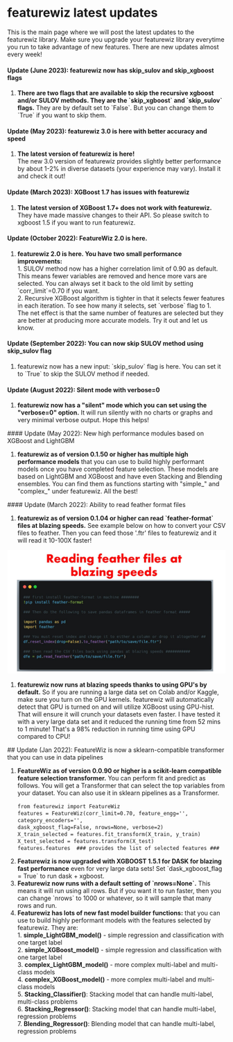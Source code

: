 # featurewiz latest updates
This is the main page where we will post the latest updates to the featurewiz library. Make sure you upgrade your featurewiz library everytime you run to take advantage of new features. There are new updates almost every week!

#### Update (June 2023): featurewiz now has skip_sulov and skip_xgboost flags
<ol>
<li><b>There are two flags that are available to skip the recursive xgboost and/or SULOV methods. They are the `skip_xgboost` and `skip_sulov` flags.</b> They are by default set to `False`. But you can change them to `True` if you want to skip them.
</ol>

#### Update (May 2023): featurewiz 3.0 is here with better accuracy and speed
<ol>
<li><b>The latest version of featurewiz is here!</li> </b> The new 3.0 version of featurewiz provides slightly better performance by about 1-2% in diverse datasets (your experience may vary). Install it and check it out!
</ol>

#### Update (March 2023): XGBoost 1.7 has issues with featurewiz
<ol>
<li><b>The latest version of XGBoost 1.7+ does not work with featurewiz.</li> </b>
 They have made massive changes to their API. So please switch to xgboost 1.5 if you want to run featurewiz.</ol>
</ol>

#### Update (October 2022): FeatureWiz 2.0 is here. 
<ol>
<li><b>featurewiz 2.0 is here. You have two small performance improvements:</li> </b>
1. SULOV method now has a higher correlation limit of 0.90 as default. This means fewer variables are removed and hence more vars are selected. You can always set it back to the old limit by setting `corr_limit`=0.70 if you want.
<br>
2. Recursive XGBoost algorithm is tighter in that it selects fewer features in each iteration. To see how many it selects, set `verbose` flag to 1. <br>
The net effect is that the same number of features are selected but they are better at producing more accurate models. Try it out and let us know. 
</ol>

#### Update (September 2022): You can now skip SULOV method using skip_sulov flag
<ol>
<li>featurewiz now has a new input: `skip_sulov` flag is here. You can set it to `True` to skip the SULOV method if needed.</li>
</ol>

#### Update (August 2022): Silent mode with verbose=0
<ol>
<li><b>featurewiz now has a "silent" mode which you can set using the "verbose=0" option.</b> It will run silently with no charts or graphs and very minimal verbose output. Hope this helps!<br></li>
</ol>
#### Update (May 2022): New high performance modules based on XGBoost and LightGBM
<ol>
<li><b>featurewiz as of version 0.1.50 or higher has multiple high performance models</b> that you can use to build highly performant models once you have completed feature selection. These models are based on LightGBM and XGBoost and have even Stacking and Blending ensembles. You can find them as functions starting with "simple_" and "complex_" under featurewiz. All the best!<br></li>
</ol>
#### Update (March 2022): Ability to read feather format files
<ol>
<li><b>featurewiz as of version 0.1.04 or higher can read `feather-format` files at blazing speeds.</b> See example below on how to convert your CSV files to feather. Then you can feed those '.ftr' files to featurewiz and it will read it 10-100X faster!<br></li>
</ol>

![feather_example](./images/feather_example.jpg)
<ol>
<li><b>featurewiz now runs at blazing speeds thanks to using GPU's by default.</b> So if you are running a large data set on Colab and/or Kaggle, make sure you turn on the GPU kernels. featurewiz will automatically detect that GPU is turned on and will utilize XGBoost using GPU-hist. That will ensure it will crunch your datasets even faster. I have tested it with a very large data set and it reduced the running time from 52 mins to 1 minute! That's a 98% reduction in running time using GPU compared to CPU!<br></li>
</ol>
## Update (Jan 2022): FeatureWiz is now a sklearn-compatible transformer that you can use in data pipelines
<ol>
<li><b>FeatureWiz as of version 0.0.90 or higher is a scikit-learn compatible feature selection transformer.</b> You can perform fit and predict as follows. You will get a Transformer that can select the top variables from your dataset. You can also use it in sklearn pipelines as a Transformer.</li>

```
from featurewiz import FeatureWiz
features = FeatureWiz(corr_limit=0.70, feature_engg='', category_encoders='', 
dask_xgboost_flag=False, nrows=None, verbose=2)
X_train_selected = features.fit_transform(X_train, y_train)
X_test_selected = features.transform(X_test)
features.features  ### provides the list of selected features ###
```

<li><b>Featurewiz is now upgraded with XGBOOST 1.5.1 for DASK for blazing fast performance</b> even for very large data sets! Set `dask_xgboost_flag = True` to run dask + xgboost.</li>
<li><b>Featurewiz now runs with a default setting of `nrows=None`.</b> This means it will run using all rows. But if you want it to run faster, then you can change `nrows` to 1000 or whatever, so it will sample that many rows and run.</li>
<li><b>Featurewiz has lots of new fast model builder functions:</b> that you can use to build highly performant models with the features selected by featurewiz. They are:<br>
1. <b>simple_LightGBM_model()</b> - simple regression and classification with one target label<br>
2. <b>simple_XGBoost_model()</b> - simple regression and classification with one target label<br>
3. <b>complex_LightGBM_model()</b> - more complex multi-label and multi-class models<br>
4. <b>complex_XGBoost_model()</b> - more complex multi-label and multi-class models<br>
5. <b>Stacking_Classifier()</b>: Stacking model that can handle multi-label, multi-class problems<br>
6. <b>Stacking_Regressor()</b>: Stacking model that can handle multi-label, regression problems<br>
7. <b>Blending_Regressor()</b>: Blending model that can handle multi-label, regression problems<br></li>
</ol>
